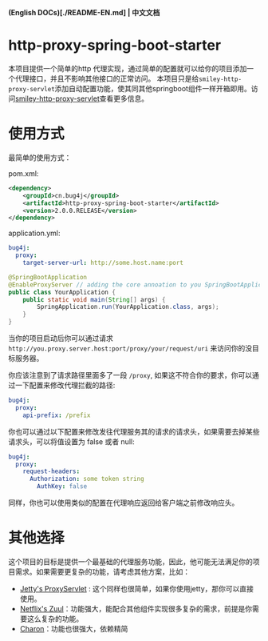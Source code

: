 **(English DOCs)[./README-EN.md] | 中文文档**

# http-proxy-spring-boot-starter
本项目提供一个简单的http 代理实现，通过简单的配置就可以给你的项目添加一个代理接口，并且不影响其他接口的正常访问。
本项目只是给`smiley-http-proxy-servlet`添加自动配置功能，使其同其他springboot组件一样开箱即用。访问[smiley-http-proxy-servlet](https://github.com/dsmiley/HTTP-Proxy-Servlet)查看更多信息。


# 使用方式
最简单的使用方式：

pom.xml:
```xml
<dependency>
    <groupId>cn.bug4j</groupId>
    <artifactId>http-proxy-spring-boot-starter</artifactId>
    <version>2.0.0.RELEASE</version>
</dependency>
```

application.yml:
```yml
bug4j:
  proxy: 
    target-server-url: http://some.host.name:port 
```

```java
@SpringBootApplication
@EnableProxyServer // adding the core annoation to you SpringBootApplication class, and 
public class YourApplication {
    public static void main(String[] args) {
        SpringApplication.run(YourApplication.class, args);
    }
}
```

当你的项目启动后你可以通过请求 `http://you.proxy.server.host:port/proxy/your/request/uri` 来访问你的没目标服务器。

你应该注意到了请求路径里面多了一段 `/proxy`, 如果这不符合你的要求，你可以通过一下配置来修改代理拦截的路径:
```yml
bug4j:
  proxy: 
    api-prefix: /prefix 
``` 

你也可以通过以下配置来修改发往代理服务其的请求的请求头，如果需要去掉某些请求头，可以将值设置为 false 或者 null:
```yml
bug4j: 
  proxy: 
    request-headers: 
      Authorization: some token string
        AuthKey: false
```

同样，你也可以使用类似的配置在代理响应返回给客户端之前修改响应头。

# 其他选择
这个项目的目标是提供一个最基础的代理服务功能，因此，他可能无法满足你的项目需求。如果需要更复杂的功能，请考虑其他方案，比如：

- [Jetty's ProxyServlet](https://www.eclipse.org/jetty/documentation/9.4.x/proxy-servlet.html) : 这个同样也很简单，如果你使用jetty，那你可以直接使用。
- [Netflix's Zuul](https://github.com/Netflix/zuul)：功能强大，能配合其他组件实现很多复杂的需求，前提是你需要这么复杂的功能。
- [Charon](https://github.com/mkopylec/charon-spring-boot-starter)：功能也很强大，依赖精简